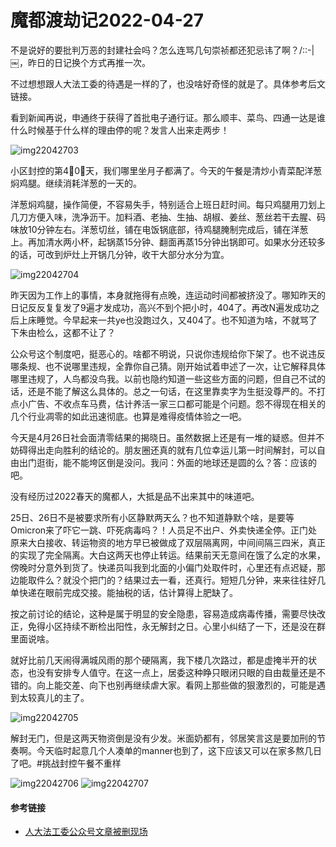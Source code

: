 # 魔都渡劫记2022-04-27

不是说好的要批判万恶的封建社会吗？怎么连骂几句崇祯都还犯忌讳了啊？/::-|￼，昨日的日记换个方式再推一次。

不过想想跟人大法工委的待遇是一样的了，也没啥好奇怪的就是了。具体参考后文链接。

看到新闻再说，申通终于获得了首批电子通行证。那么顺丰、菜鸟、四通一达是谁什么时候基于什么样的理由停的呢？发言人出来走两步！

<img decoding="async" src="https://i0.wp.com/s2.loli.net/2022/05/02/ycETBKqwXloLxIr.jpg?w=640&#038;ssl=1" alt="img22042703" data-recalc-dims="1" /> 

小区封控的第4⃣️0⃣️天，我们哪里坐月子都满了。今天的午餐是清炒小青菜配洋葱焖鸡腿。继续消耗洋葱的一天的。

洋葱焖鸡腿，操作简便，不容易失手，特别适合上班日赶时间。每只鸡腿用刀划上几刀方便入味，洗净沥干。加料酒、老抽、生抽、胡椒、姜丝、葱丝若干去腥、码味放10分钟左右。洋葱切丝，铺在电饭锅底部，待鸡腿腌制完成后，铺在洋葱上。再加清水两小杯，起锅蒸15分钟、翻面再蒸15分钟出锅即可。如果水分还较多的话，可改到炉灶上开锅几分钟，收干大部分水分为宜。

<img decoding="async" src="https://i0.wp.com/s2.loli.net/2022/05/02/5y4HZheJ1SYlI9u.jpg?w=640&#038;ssl=1" alt="img22042704" data-recalc-dims="1" /> 

昨天因为工作上的事情，本身就拖得有点晚，连运动时间都被挤没了。哪知昨天的日记反反复复发了9遍才发成功，高兴不到个把小时，404了。再改N遍发成功之后上床睡觉。今早起来一共ye也没跑过久，又404了。也不知道为啥，不就骂了下朱由检么，这都不让了？

公众号这个制度吧，挺恶心的。啥都不明说，只说你违规给你下架了。也不说违反哪条规、也不说哪里违规，全靠你自己猜。刚开始试着申述了一次，让它解释具体哪里违规了，人鸟都没鸟我。以前也隐约知道一些这些方面的问题，但自己不试的话，还是不能了解这么具体的。总之一句话，在这里靠卖字为生挺没尊严的。不打点小广告、不收点车马费，估计养活一家三口都可能是个问题。怨不得现在相关的几个行业凋零的如此迅速彻底。也算是难得疫情体验之一吧。

今天是4月26日社会面清零结果的揭晓日。虽然数据上还是有一堆的疑惑。但并不妨碍得出走向胜利的结论的。朋友圈还真的就有几位幸运儿第一时间解封，可以自由出门逛街，能不能垮区倒是没问。我问：外面的地球还是圆的么？答：应该的吧。

没有经历过2022春天的魔都人，大抵是品不出来其中的味道吧。

25日、26日不是被要求所有小区静默两天么？也不知道静默个啥，是要等Omicron来了吓它一跳、吓死病毒吗？！人员足不出户、外卖快递全停。正门处原来大白接收、转运物资的地方早已被做成了双层隔离网，中间间隔三四米，真正的实现了完全隔离。大白这两天也停止转运。结果前天无意间在饿了么定的水果，傍晚时分意外到货了。快递员叫我到北面的小偏门处取件时，心里还有点迟疑，那边能取件么？就没个把门的？结果过去一看，还真行。短短几分钟，来来往往好几单快递在眼前完成交接。能抽税的话，估计算得上肥缺了。

按之前讨论的结论，这种是属于明显的安全隐患，容易造成病毒传播，需要尽快改正，免得小区持续不断检出阳性，永无解封之日。心里小纠结了一下，还是没在群里面说啥。

就好比前几天闹得满城风雨的那个硬隔离，我下楼几次路过，都是虚掩半开的状态，也没有安排专人值守。在这一点上，居委这种睁只眼闭只眼的自由裁量还是不错的。向上能交差、向下也别再继续虐大家。看网上那些做的狠激烈的，可能是遇到太较真儿的主了。

<img decoding="async" src="https://i0.wp.com/s2.loli.net/2022/05/02/j7FD9oXWrCxYZh5.jpg?w=640&#038;ssl=1" alt="img22042705" data-recalc-dims="1" /> 

解封无门，但是这两天物资倒是没有少发。米面奶都有，邻居笑言这是要加刑的节奏啊。今天临时起意几个人凑单的manner也到了，这下应该又可以在家多熬几日了吧。#挑战封控午餐不重样

<img decoding="async" src="https://i0.wp.com/s2.loli.net/2022/05/02/Sm9OjC74qNkHnQe.jpg?w=640&#038;ssl=1" alt="img22042706" data-recalc-dims="1" />  
<img decoding="async" src="https://i0.wp.com/s2.loli.net/2022/05/02/6VhpDiRTIuvoYrj.jpg?w=640&#038;ssl=1" alt="img22042707" data-recalc-dims="1" /> 

#### 参考链接

  * [人大法工委公众号文章被删现场][1]

 [1]: https://mp.weixin.qq.com/s/2kKGC_vwEveYmFzy3Xg9-g
